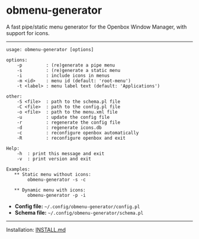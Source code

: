 obmenu-generator
================

A fast pipe/static menu generator for the Openbox Window Manager, with support for icons.

---

```
usage: obmenu-generator [options]

options:
    -p         : (re)generate a pipe menu
    -s         : (re)generate a static menu
    -i         : include icons in menus
    -m <id>    : menu id (default: 'root-menu')
    -t <label> : menu label text (default: 'Applications')

other:
    -S <file>  : path to the schema.pl file
    -C <file>  : path to the config.pl file
    -o <file>  : path to the menu.xml file
    -u         : update the config file
    -r         : regenerate the config file
    -d         : regenerate icons.db
    -c         : reconfigure openbox automatically
    -R         : reconfigure openbox and exit

Help:
    -h  : print this message and exit
    -v  : print version and exit

Examples:
   ** Static menu without icons:
        obmenu-generator -s -c

   ** Dynamic menu with icons:
        obmenu-generator -p -i
```

* <b>Config file:</b> `~/.config/obmenu-generator/config.pl`
* <b>Schema file:</b> `~/.config/obmenu-generator/schema.pl`

---

Installation: [INSTALL.md](INSTALL.md)

